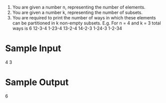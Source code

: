1. You are given a number n, representing the number of elements.
2. You are given a number k, representing the number of subsets.
3. You are required to print the number of ways in which these elements can be partitioned in k non-empty subsets.
E.g.
For n = 4 and k = 3 total ways is 6
12-3-4
1-23-4
13-2-4
14-2-3
1-24-3
1-2-34



# Sample Input

4
3

# Sample Output

6